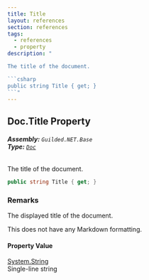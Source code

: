 ```yaml
---
title: Title
layout: references
section: references
tags:
  - references
  - property
description: "

The title of the document.

```csharp
public string Title { get; }
```"
---
```


## Doc.Title Property
###### **Assembly:** `Guilded.NET.Base`<br/>**Type:** [`Doc`](Doc 'Guilded.NET.Base.Content.Doc')

The title of the document.

```csharp
public string Title { get; }
```

### Remarks
  
The displayed title of the document.  
  
This does not have any Markdown formatting.

#### Property Value
[System.String](https://docs.microsoft.com/en-us/dotnet/api/System.String 'System.String')  
Single-line string